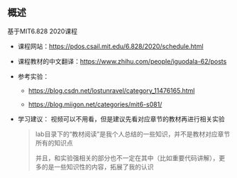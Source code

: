 ## 概述

基于MIT6.828 2020课程

- 课程网站：https://pdos.csail.mit.edu/6.828/2020/schedule.html

- 课程教材的中文翻译：https://www.zhihu.com/people/iguodala-62/posts

- 参考实验：

   - https://blog.csdn.net/lostunravel/category_11476165.html

   - https://blog.miigon.net/categories/mit6-s081/ 


- 学习建议： 视频可以不用看，但是建议先看对应章节的教材再进行相关实验

   > lab目录下的“教材阅读”是我个人总结的一些知识，并不是教材对应章节所有的知识点
   >
   > 并且，和实验强相关的部分也不一定在其中（比如重要代码讲解），更多的是一些知识性的内容，拓展了我的认识

